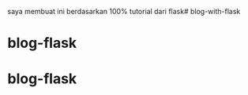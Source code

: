 saya membuat ini berdasarkan 100% tutorial dari flask#   b l o g - w i t h - f l a s k 
 
 
# blog-flask
# blog-flask
